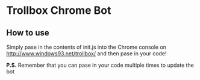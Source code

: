 # Trollbox Chrome Bot
## How to use
Simply pase in the contents of init.js into the Chrome console on http://www.windows93.net/trollbox/ and then pase in your code!

**P.S.** Remember that you can pase in your code multiple times to update the bot
